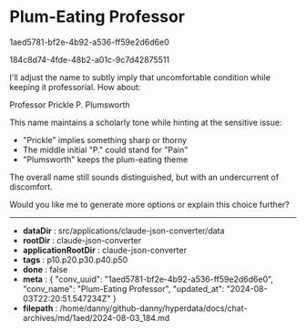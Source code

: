 # Plum-Eating Professor

1aed5781-bf2e-4b92-a536-ff59e2d6d6e0

184c8d74-4fde-48b2-a01c-9c7d42875511

 I'll adjust the name to subtly imply that uncomfortable condition while keeping it professorial. How about:

Professor Prickle P. Plumsworth

This name maintains a scholarly tone while hinting at the sensitive issue:

- "Prickle" implies something sharp or thorny
- The middle initial "P." could stand for "Pain" 
- "Plumsworth" keeps the plum-eating theme

The overall name still sounds distinguished, but with an undercurrent of discomfort. 

Would you like me to generate more options or explain this choice further?

---

* **dataDir** : src/applications/claude-json-converter/data
* **rootDir** : claude-json-converter
* **applicationRootDir** : claude-json-converter
* **tags** : p10.p20.p30.p40.p50
* **done** : false
* **meta** : {
  "conv_uuid": "1aed5781-bf2e-4b92-a536-ff59e2d6d6e0",
  "conv_name": "Plum-Eating Professor",
  "updated_at": "2024-08-03T22:20:51.547234Z"
}
* **filepath** : /home/danny/github-danny/hyperdata/docs/chat-archives/md/1aed/2024-08-03_184.md